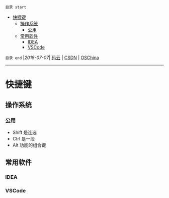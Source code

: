 `目录 start`
 
- [快捷键](#快捷键)
    - [操作系统](#操作系统)
        - [公用](#公用)
    - [常用软件](#常用软件)
        - [IDEA](#idea)
        - [VSCode](#vscode)

`目录 end` |_2018-07-07_| [码云](https://gitee.com/kcp1104) | [CSDN](http://blog.csdn.net/kcp606) | [OSChina](https://my.oschina.net/kcp1104)
****************************************
# 快捷键


## 操作系统
### 公用
- Shift 是连选
- Ctrl 是一段
- Alt 功能的组合键

## 常用软件

### IDEA
### VSCode
